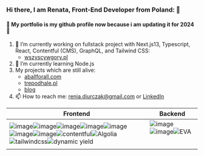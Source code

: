 ### Hi there, I am Renata, Front-End Developer from Poland: 👋
#### 🚧 My portfolio is my github profile now because i am updating it for 2024 🚧

1. 🔭 I’m currently working on fullstack project with Next.js13, Typescript, React, Contentful (CMS), GraphQL, and Tailwind CSS:
      - [wszyscywgory.pl](https://www.wszyscywgory.pl/)
2. 🌱 I’m currently learning Node.js
3. My projects which are still alive: 
      - [aballforall.com](https://aballforall.com) 
      - [trepodhale.pl](https://www.trepodhale.pl)
      - [blog](https://small-blog-about-js-and-me.vercel.app/)
5. 📫 How to reach me: renia.diurczak@gmail.com or [LinkedIn](https://www.linkedin.com/in/renata-diurczak/)

| Frontend     | Backend |
| ----------- | ----------- |
| ![image](https://user-images.githubusercontent.com/49594210/230564027-12a364b3-78c7-44e6-b08e-7deabfebdd1a.png)![image](https://user-images.githubusercontent.com/49594210/230564092-a9e95a5b-9518-42f5-a7ff-055cff990188.png)![image](https://user-images.githubusercontent.com/49594210/230564116-87dabd78-d88d-449e-bdd3-92996d4893dd.png)![image](https://user-images.githubusercontent.com/49594210/230564218-fbc28c3c-2667-4985-a04c-2a2459b487b8.png)![image](https://user-images.githubusercontent.com/49594210/230566839-17b6d7c4-824c-4105-88f0-cf2de31f15b3.png)![image](https://user-images.githubusercontent.com/49594210/230565600-9eb28dbb-5049-42db-8e5f-5f34980461da.png)![image](https://user-images.githubusercontent.com/49594210/230567811-f3eb7e78-02ce-48a7-a150-6d80e6691916.png)![contentful](https://github.com/user-attachments/assets/62ec542c-277c-4796-a850-3a67dc069a09)![Algolia](https://github.com/user-attachments/assets/03e3c2d5-0c6f-4954-b179-89a3d606590d)![tailwindcss](https://github.com/user-attachments/assets/4fe9f541-c4b4-4e3b-ae6f-e6771f7d1014)![dynamic yield](https://github.com/user-attachments/assets/fe2a881a-b508-41d7-bc93-d99674d85943) | ![image](https://user-images.githubusercontent.com/49594210/230565205-9dd72f92-5360-4ce4-b9d2-3e558cedd532.png)![image](https://user-images.githubusercontent.com/49594210/230564193-8b1255d5-2318-4805-a0e6-bf7dfb7dfa27.png)![EVA](https://github.com/user-attachments/assets/ea2a48bc-954f-457f-b62d-3e36d11ebc79)<svg width="32" height="32" viewBox="0 0 32 32" fill="none" xmlns="http://www.w3.org/2000/svg">
<path d="M28.4064 22.1145H31.9492L24.8635 9.88L17.7778 22.1145H21.3206L21.3213 22.1134H21.3225L23.0939 19.0548H23.0927L24.8635 15.9973L24.8641 15.9983L24.8644 15.9979L24.8651 16L28.4064 22.1145Z" fill="black"/>
<path d="M12.4635 9.88111L0.949219 9.88111L0.949219 12.8817L10.6443 12.8817L16.0064 22.1156L23.0921 9.88111H19.5492L16.0064 15.9984L12.4635 9.88111Z" fill="black"/>
<path d="M14.2247 22.1156L0.949219 22.1156L0.949219 19.1151L12.4917 19.1151L14.2247 22.1156Z" fill="black"/>
<path d="M9.84323 14.5271L11.5427 17.4696L0.949219 17.4696L0.949219 14.5271L9.84323 14.5271Z" fill="black"/>
</svg>







<!--
**reniuszka/reniuszka** is a ✨ _special_ ✨ repository because its `README.md` (this file) appears on your GitHub profile.

Here are some ideas to get you started:

- 🔭 I’m currently working on ...
- 🌱 I’m currently learning ...
- 👯 I’m looking to collaborate on ...
- 🤔 I’m looking for help with ...
- 💬 Ask me about ...
- 📫 How to reach me: ...
- 😄 Pronouns: ...
- ⚡ Fun fact: ...
-->
